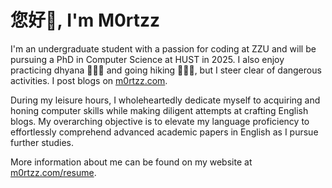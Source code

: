 # <Hello>您好👋,&nbsp;I'm M0rtzz</Hello>

I'm an undergraduate student with a passion for coding at ZZU and will be pursuing a PhD in Computer Science at HUST in 2025. I also enjoy practicing dhyana 🧘🏻‍♂️ and going hiking 🚶🏻‍♂️, but I steer clear of dangerous activities. I post blogs on [m0rtzz.com](https://www.m0rtzz.com).

During my leisure hours, I wholeheartedly dedicate myself to acquiring and honing computer skills while making diligent attempts at crafting English blogs. My overarching objective is to elevate my language proficiency to effortlessly comprehend advanced academic papers in English as I pursue further studies.

More information about me can be found on my website at [m0rtzz.com/resume](https://www.m0rtzz.com/resume).

